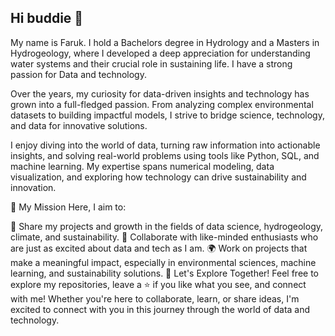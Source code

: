 ## Hi buddie 👋
My name is Faruk. I hold a Bachelors degree in Hydrology and a Masters in Hydrogeology, where I developed a deep appreciation for understanding water systems and their crucial role in sustaining life. I have a strong passion for Data and technology. 

Over the years, my curiosity for data-driven insights and technology has grown into a full-fledged passion. From analyzing complex environmental datasets to building impactful models, I strive to bridge science, technology, and data for innovative solutions.

I enjoy diving into the world of data, turning raw information into actionable insights, and solving real-world problems using tools like Python, SQL, and machine learning. My expertise spans numerical modeling, data visualization, and exploring how technology can drive sustainability and innovation.

🌟 My Mission
Here, I aim to:

🌱 Share my projects and growth in the fields of data science, hydrogeology, climate, and sustainability.
💬 Collaborate with like-minded enthusiasts who are just as excited about data and tech as I am.
🌍 Work on projects that make a meaningful impact, especially in environmental sciences, machine learning, and sustainability solutions.
🚀 Let's Explore Together!
Feel free to explore my repositories, leave a ⭐️ if you like what you see, and connect with me! Whether you're here to collaborate, learn, or share ideas, I'm excited to connect with you in this journey through the world of data and technology.



<!--
**Alfaruuki/Alfaruuki** is a ✨ _special_ ✨ repository because its `README.md` (this file) appears on your GitHub profile.

Here are some ideas to get you started:

- 🔭 I’m currently working on ...
- 🌱 I’m currently learning ...
- 👯 I’m looking to collaborate on ...
- 🤔 I’m looking for help with ...
- 💬 Ask me about ...
- 📫 How to reach me: ...
- 😄 Pronouns: ...
- ⚡ Fun fact: ...
-->
